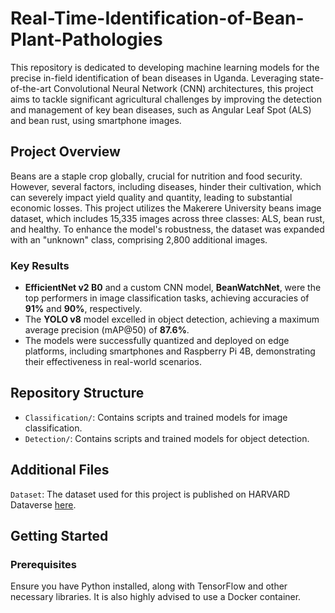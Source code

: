 # Real-Time-Identification-of-Bean-Plant-Pathologies

This repository is dedicated to developing machine learning models for the precise in-field identification of bean diseases in Uganda. Leveraging state-of-the-art Convolutional Neural Network (CNN) architectures, this project aims to tackle significant agricultural challenges by improving the detection and management of key bean diseases, such as Angular Leaf Spot (ALS) and bean rust, using smartphone images.

## Project Overview

Beans are a staple crop globally, crucial for nutrition and food security. However, several factors, including diseases, hinder their cultivation, which can severely impact yield quality and quantity, leading to substantial economic losses. This project utilizes the Makerere University beans image dataset, which includes 15,335 images across three classes: ALS, bean rust, and healthy. To enhance the model's robustness, the dataset was expanded with an "unknown" class, comprising 2,800 additional images.

### Key Results

- **EfficientNet v2 B0** and a custom CNN model, **BeanWatchNet**, were the top performers in image classification tasks, achieving accuracies of **91%** and **90%**, respectively.
- The **YOLO v8** model excelled in object detection, achieving a maximum average precision (mAP@50) of **87.6%**.
- The models were successfully quantized and deployed on edge platforms, including smartphones and Raspberry Pi 4B, demonstrating their effectiveness in real-world scenarios.

## Repository Structure

- `Classification/`: Contains scripts and trained models for image classification.
- `Detection/`: Contains scripts and trained models for object detection.

## Additional Files
`Dataset`: The dataset used for this project is published on HARVARD Dataverse [here](https://doi.org/10.7910/DVN/WFSLBY). 

## Getting Started

### Prerequisites

Ensure you have Python installed, along with TensorFlow and other necessary libraries. It is also highly advised to use a Docker container. 
